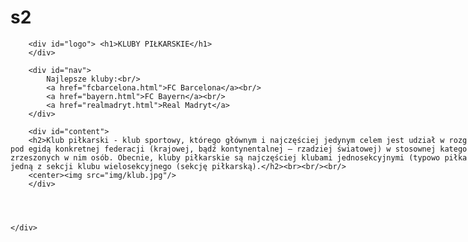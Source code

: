 # s2
<!DOCTYPE HTML>
<html>
<style>
	#container
	{
		width:1000px;
		margin-left: auto;
		margin-right: auto;
	}
	
	#logo
	{
		background-color: blue;
		color: white;
		text-align: center;
		padding:15px;
	}
	
	#nav
	{
		float: left;
		background-color: lightgray;
		width: 120px;
		height: 580px;
		padding:10px;
	}
	
	#content
	{
		float: left;
		padding:20px;
		width: 660px
	}
	
	#ad
	{
		float: left;
		width: 160px;
		height: 600px;
		background-color: lighter blue;
	}
	
	#footer
	{
		clear: both;
		background-color: blue;
		color: white;
		text-align: center;
		padding: 20px;
	}
	

</style>

<head>
	<meta charset="utf-8"/>
	<title>NAJLEPSZE KLUBY PIŁKARSKIE</title>
	<meta name="description" content="Dowiedz się czegoś więcej o piłce nożnej"/>
	<meta name="keywords" content="piłka nożna, piłka, kluby piłkarskie"/>
	<meta http-equiv="X-UA-Compatible" content="IE=edge,chrome=1"/>

</head>

<body>
	<div id="container">
	
		<div id="logo"> <h1>KLUBY PIŁKARSKIE</h1>
		</div>
		
		<div id="nav">
			Najlepsze kluby:<br/>
			<a href="fcbarcelona.html">FC Barcelona</a><br/>
			<a href="bayern.html">FC Bayern</a><br/>
			<a href="realmadryt.html">Real Madryt</a>
		</div>
	
		<div id="content">
		<h2>Klub piłkarski - klub sportowy, którego głównym i najczęściej jedynym celem jest udział w rozgrywkach piłkarskich, organizowanych pod egidą konkretnej federacji (krajowej, bądź kontynentalnej – rzadziej światowej) w stosownej kategorii wiekowej, płci i statusie zrzeszonych w nim osób. Obecnie, kluby piłkarskie są najczęściej klubami jednosekcyjnymi (typowo piłkarskimi), choć mogą również stanowić jedną z sekcji klubu wielosekcyjnego (sekcję piłkarską).</h2><br><br/><br/>
		<center><img src="img/klub.jpg"/>
		</div>
		
		
	
	
	</div>



</body>




</html>
